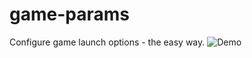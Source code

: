 # game-params
Configure game launch options - the easy way.
![Demo](https://raw.githubusercontent.com/disappear89/game-params/master/demo.jpg)
